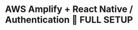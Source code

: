 ---
title: AWS Amplify + React Native / Authentication 🔐 FULL SETUP
description: 'Authentication Comprehensive Authentication Guide'
banner: './authentication.png'
authorIds:
  - play-ra
href: https://itnext.io/aws-amplify-react-native-authentication-full-setup-7764b452a138
platforms:
  - React Native
categories:
  - Authentication
---